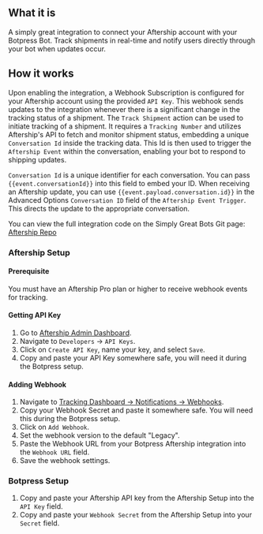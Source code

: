 ## What it is
A simply great integration to connect your Aftership account with your Botpress Bot. Track shipments in real-time and notify users directly through your bot when updates occur.

## How it works
Upon enabling the integration, a Webhook Subscription is configured for your Aftership account using the provided `API Key`. This webhook sends updates to the integration whenever there is a significant change in the tracking status of a shipment.
The `Track Shipment` action can be used to initiate tracking of a shipment. It requires a `Tracking Number` and utilizes Aftership's API to fetch and monitor shipment status, embedding a unique `Conversation Id` inside the tracking data. This Id is then used to trigger the `Aftership Event` within the conversation, enabling your bot to respond to shipping updates.

`Conversation Id` is a unique identifier for each conversation. You can pass `{{event.conversationId}}` into this field to embed your ID. When receiving an Aftership update, you can use `{{event.payload.conversation.id}}` in the Advanced Options `Conversation ID` field of the `Aftership Event Trigger`. This directs the update to the appropriate conversation.

You can view the full integration code on the Simply Great Bots Git page: [Aftership Repo](https://github.com/SimplyGreatBots/aftership)

### Aftership Setup

#### Prerequisite 
You must have an Aftership Pro plan or higher to receive webhook events for tracking.

#### Getting API Key
1. Go to [Aftership Admin Dashboard](https://admin.aftership.com/).
2. Navigate to `Developers` -> `API Keys`.
3. Click on `Create API Key`, name your key, and select `Save`.
4. Copy and paste your API Key somewhere safe, you will need it during the Botpress setup.

#### Adding Webhook
1. Navigate to [Tracking Dashboard -> Notifications -> Webhooks](https://admin.aftership.com/notifications/webhooks#).
2. Copy your Webhook Secret and paste it somewhere safe. You will need this during the Botpress setup.
3. Click on `Add Webhook`.
4. Set the webhook version to the default "Legacy".
5. Paste the Webhook URL from your Botpress Aftership integration into the `Webhook URL` field.
6. Save the webhook settings.

### Botpress Setup
1. Copy and paste your Aftership API key from the Aftership Setup into the `API Key` field.
2. Copy and paste your `Webhook Secret` from the Aftership Setup into your `Secret` field.
